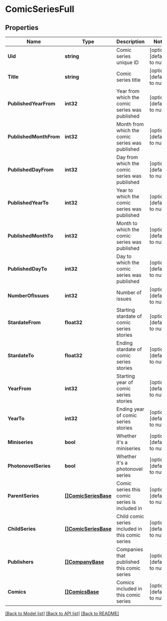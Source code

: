 # ComicSeriesFull

## Properties
Name | Type | Description | Notes
------------ | ------------- | ------------- | -------------
**Uid** | **string** | Comic series unique ID | [optional] [default to null]
**Title** | **string** | Comic series title | [optional] [default to null]
**PublishedYearFrom** | **int32** | Year from which the comic series was published | [optional] [default to null]
**PublishedMonthFrom** | **int32** | Month from which the comic series was published | [optional] [default to null]
**PublishedDayFrom** | **int32** | Day from which the comic series was published | [optional] [default to null]
**PublishedYearTo** | **int32** | Year to which the comic series was published | [optional] [default to null]
**PublishedMonthTo** | **int32** | Month to which the comic series was published | [optional] [default to null]
**PublishedDayTo** | **int32** | Day to which the comic series was published | [optional] [default to null]
**NumberOfIssues** | **int32** | Number of issues | [optional] [default to null]
**StardateFrom** | **float32** | Starting stardate of comic series stories | [optional] [default to null]
**StardateTo** | **float32** | Ending stardate of comic series stories | [optional] [default to null]
**YearFrom** | **int32** | Starting year of comic series stories | [optional] [default to null]
**YearTo** | **int32** | Ending year of comic series stories | [optional] [default to null]
**Miniseries** | **bool** | Whether it&#39;s a miniseries | [optional] [default to null]
**PhotonovelSeries** | **bool** | Whether it&#39;s a photonovel series | [optional] [default to null]
**ParentSeries** | [**[]ComicSeriesBase**](ComicSeriesBase.md) | Comic series this comic series is included in | [optional] [default to null]
**ChildSeries** | [**[]ComicSeriesBase**](ComicSeriesBase.md) | Child comic series included in this comic series | [optional] [default to null]
**Publishers** | [**[]CompanyBase**](CompanyBase.md) | Companies that published this comic series | [optional] [default to null]
**Comics** | [**[]ComicsBase**](ComicsBase.md) | Comics included in this comic series | [optional] [default to null]

[[Back to Model list]](../README.md#documentation-for-models) [[Back to API list]](../README.md#documentation-for-api-endpoints) [[Back to README]](../README.md)



